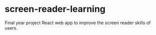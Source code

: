 # screen-reader-learning
Final year project React web app to improve the screen reader skills of users.
